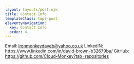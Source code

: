 ```yaml
---
layout: layouts/post.njk
title: Contact Info
templateClass: tmpl-post
eleventyNavigation:
  key: Contact Info
  order: 4
---
```



Email: Ironmonkeydaveb@yahoo.co.uk
LinkedIN: https://www.linkedin.com/in/david-brown-b32679ba/
GitHub: https://github.com/Cloud-Monkey?tab=repositories
